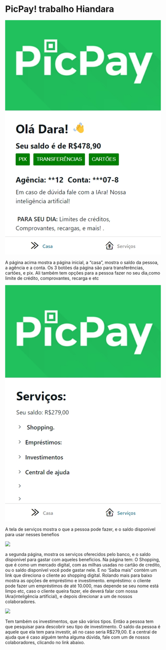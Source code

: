 # PicPay! trabalho Hiandara

![](./mobile/assets/images/tela%20inicial.jpeg)

A página acima mostra a página inicial, a “casa”, mostra o saldo da pessoa, a agência e a conta. Os 3 botões da página são para transferências, cartões, e pix. Ali também tem opções para a pessoa fazer no seu dia,como limite de crédito, comprovantes, recarga e etc

![](./mobile/assets/images/Captura%20de%20tela_25-4-2025_112817_localhost.jpeg)

A tela de serviços mostra o que a pessoa pode fazer, e o saldo disponivel para usar nesses benefios

![
](./mobile/assets/images/captura.jpeg)

a segunda página, mostra os serviços oferecidos pelo banco, e o saldo disponível para gastar com aqueles beneficios. 
Na página tem: 
O Shopping, que é como um mercado digital, com as milhas usadas no cartão de credito, ou o saldo disponível você pode gastar nele. E no ‘Saiba mais” contém um link que direciona o cliente ao shopping digital. Rolando mais para baixo mostra as opções de empréstimo e investimento.
empréstimo: o cliente pode fazer um empréstimos de até 10.000, mas depende se seu nome está limpo etc, caso o cliente queira fazer, ele deverá falar com nossa IAra(inteligência artificial), e depois direcionar a um de nossos colaboradores.

![](./mobile/assets/images/seviços%202.png)

Tem também os investimentos, que são vários tipos. Então a pessoa tem que pesquisar para descobrir seu tipo de investimento. O saldo da pessoa é aquele que ela tem para investir, ali no caso seria R$279,00. E a central de ajuda que é caso alguém tenha alguma dúvida, fale com um de nossos colaboradores, clicando no link abaixo.

